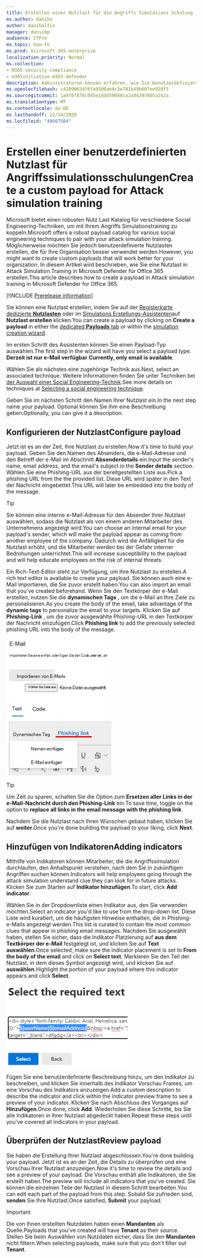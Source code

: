 ```yaml
---
title: Erstellen einer Nutzlast für die Angriffs Simulations Schulung
ms.author: daniha
author: danihalfin
manager: dansimp
audience: ITPro
ms.topic: how-to
ms.prod: microsoft-365-enterprise
localization_priority: Normal
ms.collection:
- M365-security-compliance
- m365initiative-m365-defender
description: Administratoren können erfahren, wie Sie benutzerdefinierte Nutzlasten für die Angriffs Simulations Schulung in Microsoft Defender für Office 365 erstellen.
ms.openlocfilehash: c42090634f6fa9500ae4c3e781b49b607ee928f5
ms.sourcegitcommit: 1a9f0f878c045e1ddd59088ca2a94397605a242a
ms.translationtype: MT
ms.contentlocale: de-DE
ms.lasthandoff: 12/14/2020
ms.locfileid: "49667504"
---
```

# <a name="create-a-custom-payload-for-attack-simulation-training"></a><span data-ttu-id="8b729-103">Erstellen einer benutzerdefinierten Nutzlast für Angriffssimulationsschulungen</span><span class="sxs-lookup"><span data-stu-id="8b729-103">Create a custom payload for Attack simulation training</span></span>

<span data-ttu-id="8b729-104">Microsoft bietet einen robusten Nutz Last Katalog für verschiedene Social Engineering-Techniken, um mit Ihrem Angriffs Simulationstraining zu koppeln.</span><span class="sxs-lookup"><span data-stu-id="8b729-104">Microsoft offers a robust payload catalog for various social engineering techniques to pair with your attack simulation training.</span></span> <span data-ttu-id="8b729-105">Möglicherweise möchten Sie jedoch benutzerdefinierte Nutzlasten erstellen, die für Ihre Organisation besser verwendet werden.</span><span class="sxs-lookup"><span data-stu-id="8b729-105">However, you might want to create custom payloads that will work better for your organization.</span></span> <span data-ttu-id="8b729-106">In diesem Artikel wird beschrieben, wie Sie eine Nutzlast in Attack Simulation Training in Microsoft Defender für Office 365 erstellen.</span><span class="sxs-lookup"><span data-stu-id="8b729-106">This article describes how to create a payload in Attack simulation training in Microsoft Defender for Office 365.</span></span>

[!INCLUDE [Prerelease information](../includes/prerelease.md)]

<span data-ttu-id="8b729-107">Sie können eine Nutzlast erstellen, indem Sie auf der [Registerkarte dedizierte **Nutzlasten**](https://security.microsoft.com/attacksimulator?viewid=payload) oder im [Simulations Erstellungs-Assistenten](attack-simulation-training.md#selecting-a-payload)auf **Nutzlast erstellen** klicken.</span><span class="sxs-lookup"><span data-stu-id="8b729-107">You can create a payload by clicking on **Create a payload** in either the [dedicated **Payloads** tab](https://security.microsoft.com/attacksimulator?viewid=payload) or within the [simulation creation wizard](attack-simulation-training.md#selecting-a-payload).</span></span>

<span data-ttu-id="8b729-108">Im ersten Schritt des Assistenten können Sie einen Payload-Typ auswählen.</span><span class="sxs-lookup"><span data-stu-id="8b729-108">The first step in the wizard will have you select a payload type.</span></span> <span data-ttu-id="8b729-109">**Derzeit ist nur e-Mail verfügbar**.</span><span class="sxs-lookup"><span data-stu-id="8b729-109">**Currently, only email is available**.</span></span>

<span data-ttu-id="8b729-110">Wählen Sie als nächstes eine zugehörige Technik aus.</span><span class="sxs-lookup"><span data-stu-id="8b729-110">Next, select an associated technique.</span></span> <span data-ttu-id="8b729-111">Weitere Informationen finden Sie unter Techniken bei [der Auswahl einer Social Engineering-Technik](attack-simulation-training.md#selecting-a-social-engineering-technique).</span><span class="sxs-lookup"><span data-stu-id="8b729-111">See more details on techniques at [Selecting a social engineering technique](attack-simulation-training.md#selecting-a-social-engineering-technique).</span></span>

<span data-ttu-id="8b729-112">Geben Sie im nächsten Schritt den Namen Ihrer Nutzlast ein.</span><span class="sxs-lookup"><span data-stu-id="8b729-112">In the next step name your payload.</span></span> <span data-ttu-id="8b729-113">Optional können Sie ihm eine Beschreibung geben.</span><span class="sxs-lookup"><span data-stu-id="8b729-113">Optionally, you can give it a description.</span></span>

## <a name="configure-payload"></a><span data-ttu-id="8b729-114">Konfigurieren der Nutzlast</span><span class="sxs-lookup"><span data-stu-id="8b729-114">Configure payload</span></span>

<span data-ttu-id="8b729-115">Jetzt ist es an der Zeit, Ihre Nutzlast zu erstellen.</span><span class="sxs-lookup"><span data-stu-id="8b729-115">Now it's time to build your payload.</span></span> <span data-ttu-id="8b729-116">Geben Sie den Namen des Absenders, die e-Mail-Adresse und den Betreff der e-Mail im Abschnitt **Absenderdetails** ein.</span><span class="sxs-lookup"><span data-stu-id="8b729-116">Input the sender's name, email address, and the email's subject in the **Sender details** section.</span></span> <span data-ttu-id="8b729-117">Wählen Sie eine Phishing-URL aus der bereitgestellten Liste aus.</span><span class="sxs-lookup"><span data-stu-id="8b729-117">Pick a phishing URL from the the provided list.</span></span> <span data-ttu-id="8b729-118">Diese URL wird später in den Text der Nachricht eingebettet.</span><span class="sxs-lookup"><span data-stu-id="8b729-118">This URL will later be embedded into the body of the message.</span></span>

> [!TIP]
> <span data-ttu-id="8b729-119">Sie können eine interne e-Mail-Adresse für den Absender Ihrer Nutzlast auswählen, sodass die Nutzlast als von einem anderen Mitarbeiter des Unternehmens angezeigt wird.</span><span class="sxs-lookup"><span data-stu-id="8b729-119">You can choose an internal email for your payload's sender, which will make the payload appear as coming from another employee of the company.</span></span> <span data-ttu-id="8b729-120">Dadurch wird die Anfälligkeit für die Nutzlast erhöht, und die Mitarbeiter werden bei der Gefahr interner Bedrohungen unterrichtet.</span><span class="sxs-lookup"><span data-stu-id="8b729-120">This will increase susceptibility to the payload and will help educate employees on the risk of internal threats.</span></span>

<span data-ttu-id="8b729-121">Ein Rich-Text-Editor steht zur Verfügung, um Ihre Nutzlast zu erstellen.</span><span class="sxs-lookup"><span data-stu-id="8b729-121">A rich text editor is available to create your payload.</span></span> <span data-ttu-id="8b729-122">Sie können auch eine e-Mail importieren, die Sie zuvor erstellt haben.</span><span class="sxs-lookup"><span data-stu-id="8b729-122">You can also import an email that you've created beforehand.</span></span> <span data-ttu-id="8b729-123">Wenn Sie den Textkörper der e-Mail erstellen, nutzen Sie die **dynamischen Tags** , um die e-Mail an Ihre Ziele zu personalisieren.</span><span class="sxs-lookup"><span data-stu-id="8b729-123">As you create the body of the email, take advantage of the **dynamic tags** to personalize the email to your targets.</span></span> <span data-ttu-id="8b729-124">Klicken Sie auf **Phishing-Link** , um die zuvor ausgewählte Phishing-URL in den Textkörper der Nachricht einzufügen.</span><span class="sxs-lookup"><span data-stu-id="8b729-124">Click **Phishing link** to add the previously selected phishing URL into the body of the message.</span></span>

![Phishing-Link und dynamische Tags, die in der Nutzlast-Erstellung für Microsoft Defender für Office 365 hervorgehoben wurden](../../media/attack-sim-preview-payload-email-body.png)

> [!TIP]
> <span data-ttu-id="8b729-126">Um Zeit zu sparen, schalten Sie die Option zum **Ersetzen aller Links in der e-Mail-Nachricht durch den Phishing-Link** ein.</span><span class="sxs-lookup"><span data-stu-id="8b729-126">To save time, toggle on the option to **replace all links in the email message with the phishing link**.</span></span>

<span data-ttu-id="8b729-127">Nachdem Sie die Nutzlast nach Ihren Wünschen gebaut haben, klicken Sie auf **weiter**.</span><span class="sxs-lookup"><span data-stu-id="8b729-127">Once you're done building the payload to your liking, click **Next**.</span></span>

## <a name="adding-indicators"></a><span data-ttu-id="8b729-128">Hinzufügen von Indikatoren</span><span class="sxs-lookup"><span data-stu-id="8b729-128">Adding indicators</span></span>

<span data-ttu-id="8b729-129">Mithilfe von Indikatoren können Mitarbeiter, die die Angriffssimulation durchlaufen, den Anhaltspunkt verstehen, nach dem Sie in zukünftigen Angriffen suchen können.</span><span class="sxs-lookup"><span data-stu-id="8b729-129">Indicators will help employees going through the attack simulation understand clue they can look for in future attacks.</span></span> <span data-ttu-id="8b729-130">Klicken Sie zum Starten auf **Indikator hinzufügen**.</span><span class="sxs-lookup"><span data-stu-id="8b729-130">To start, click **Add indicator**.</span></span>

<span data-ttu-id="8b729-131">Wählen Sie in der Dropdownliste einen Indikator aus, den Sie verwenden möchten.</span><span class="sxs-lookup"><span data-stu-id="8b729-131">Select an indicator you'd like to use from the drop-down list.</span></span> <span data-ttu-id="8b729-132">Diese Liste wird kuratiert, um die häufigsten Hinweise enthalten, die in Phishing-e-Mails angezeigt werden.</span><span class="sxs-lookup"><span data-stu-id="8b729-132">This list is curated to contain the most common clues that appear in phishing email messages.</span></span> <span data-ttu-id="8b729-133">Nachdem Sie ausgewählt haben, stellen Sie sicher, dass die Indikator Platzierung auf **aus dem Textkörper der e-Mail** festgelegt ist, und klicken Sie auf **Text auswählen**.</span><span class="sxs-lookup"><span data-stu-id="8b729-133">Once selected, make sure the indicator placement is set to **From the body of the email** and click on **Select text**.</span></span> <span data-ttu-id="8b729-134">Markieren Sie den Teil der Nutzlast, in dem dieses Symbol angezeigt wird, und klicken Sie auf **auswählen**.</span><span class="sxs-lookup"><span data-stu-id="8b729-134">Highlight the portion of your payload where this indicator appears and click **Select**.</span></span>

![Hervorgehobener Text im Nachrichtentext, der einem Indikator in Angriffs Simulationstraining hinzugefügt werden soll](../../media/attack-sim-preview-select-text.png)

<span data-ttu-id="8b729-136">Fügen Sie eine benutzerdefinierte Beschreibung hinzu, um den Indikator zu beschreiben, und klicken Sie innerhalb des Indikator Vorschau Frames, um eine Vorschau des Indikators anzuzeigen.</span><span class="sxs-lookup"><span data-stu-id="8b729-136">Add a custom description to describe the indicator and click within the indicator preview frame to see a preview of your indicator.</span></span> <span data-ttu-id="8b729-137">Klicken Sie nach Abschluss des Vorganges auf **Hinzufügen**.</span><span class="sxs-lookup"><span data-stu-id="8b729-137">Once done, click **Add**.</span></span> <span data-ttu-id="8b729-138">Wiederholen Sie diese Schritte, bis Sie alle Indikatoren in ihrer Nutzlast abgedeckt haben.</span><span class="sxs-lookup"><span data-stu-id="8b729-138">Repeat these steps until you've covered all indicators in your payload.</span></span>

## <a name="review-payload"></a><span data-ttu-id="8b729-139">Überprüfen der Nutzlast</span><span class="sxs-lookup"><span data-stu-id="8b729-139">Review payload</span></span>

<span data-ttu-id="8b729-140">Sie haben die Erstellung Ihrer Nutzlast abgeschlossen.</span><span class="sxs-lookup"><span data-stu-id="8b729-140">You're done building your payload.</span></span> <span data-ttu-id="8b729-141">Jetzt ist es an der Zeit, die Details zu überprüfen und eine Vorschau Ihrer Nutzlast anzuzeigen.</span><span class="sxs-lookup"><span data-stu-id="8b729-141">Now it's time to review the details and see a preview of your payload.</span></span> <span data-ttu-id="8b729-142">Die Vorschau enthält alle Indikatoren, die Sie erstellt haben.</span><span class="sxs-lookup"><span data-stu-id="8b729-142">The preview will include all indicators that you've created.</span></span> <span data-ttu-id="8b729-143">Sie können die einzelnen Teile der Nutzlast in diesem Schritt bearbeiten.</span><span class="sxs-lookup"><span data-stu-id="8b729-143">You can edit each part of the payload from this step.</span></span> <span data-ttu-id="8b729-144">Sobald Sie zufrieden sind, **senden** Sie Ihre Nutzlast.</span><span class="sxs-lookup"><span data-stu-id="8b729-144">Once satisfied, **Submit** your payload.</span></span>

> [!IMPORTANT]
> <span data-ttu-id="8b729-145">Die von Ihnen erstellten Nutzdaten haben einen **Mandanten** als Quelle.</span><span class="sxs-lookup"><span data-stu-id="8b729-145">Payloads that you've created will have **Tenant** as their source.</span></span> <span data-ttu-id="8b729-146">Stellen Sie beim Auswählen von Nutzdaten sicher, dass Sie den **Mandanten** nicht filtern.</span><span class="sxs-lookup"><span data-stu-id="8b729-146">When selecting payloads, make sure that you don't filter out **Tenant**.</span></span>
